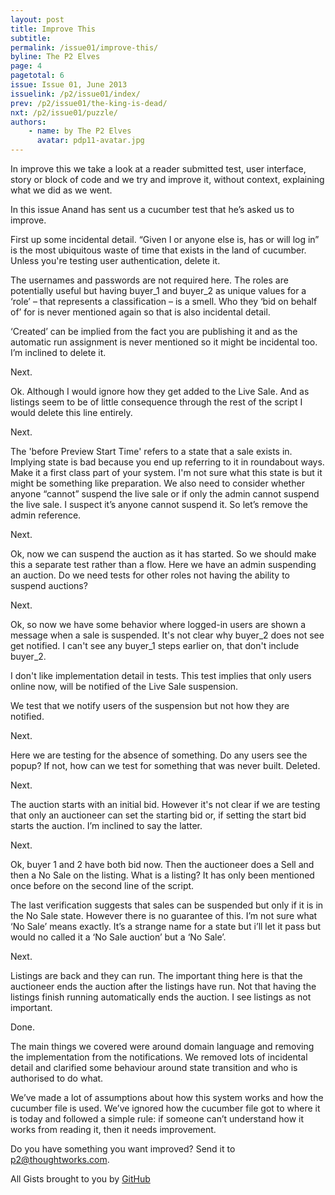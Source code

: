 ```yaml
---
layout: post
title: Improve This
subtitle:
permalink: /issue01/improve-this/
byline: The P2 Elves
page: 4
pagetotal: 6
issue: Issue 01, June 2013
issuelink: /p2/issue01/index/
prev: /p2/issue01/the-king-is-dead/
nxt: /p2/issue01/puzzle/
authors:
    - name: by The P2 Elves
      avatar: pdp11-avatar.jpg
---
```

In improve this we take a look at a reader submitted test, user interface, story or block of code and we try and improve it, without context, explaining what we did as we went.

In this issue Anand has sent us a cucumber test that he’s asked us to improve.

<script src='https://gist.github.com/distributedlife/5692407.js'></script>

First up some incidental detail. “Given I or anyone else is, has or will log in” is the most ubiquitous waste of time that exists in the land of cucumber. Unless you're testing user authentication, delete it.

<div class='normal-gist'><script src='https://gist.github.com/distributedlife/5692415.js'></script></div>

The usernames and passwords are not required here. The roles are potentially useful but having buyer_1 and buyer_2 as unique values for a ‘role’ – that represents a classification – is a smell. Who they ‘bid on behalf of’ for is never mentioned again so that is also incidental detail.

<script src='https://gist.github.com/distributedlife/5692421.js'></script>

‘Created’ can be implied from the fact you are publishing it and as the automatic run assignment is never mentioned so it might be incidental too. I’m inclined to delete it.

Next.

<script src='https://gist.github.com/distributedlife/5692423.js'></script>

Ok. Although I would ignore how they get added to the Live Sale. And as listings seem to be of little consequence through the rest of the script I would delete this line entirely.

Next.

<script src='https://gist.github.com/distributedlife/5692452.js'></script>

The 'before Preview Start Time' refers to a state that a sale exists in. Implying state is bad because you end up referring to it in roundabout ways. Make it a first class part of your system. I'm not sure what this state is but it might be something like preparation. We also need to consider whether anyone “cannot” suspend the live sale or if only the admin cannot suspend the live sale. I suspect it’s anyone cannot suspend it. So let’s remove the admin reference.

<script src='https://gist.github.com/distributedlife/5692457.js'></script>

Next.

<script src='https://gist.github.com/distributedlife/5692489.js'></script>

Ok, now we can suspend the auction as it has started. So we should make this a separate test rather than a flow. Here we have an admin suspending an auction. Do we need tests for other roles not having the ability to suspend auctions?

<script src='https://gist.github.com/distributedlife/5692492.js'></script>

Next.

<div class='normal-gist'><script src='https://gist.github.com/distributedlife/5692495.js'></script></div>

Ok, so now we have some behavior where logged-in users are shown a message when a sale is suspended. It's not clear why buyer_2 does not see get notified. I can't see any buyer_1 steps earlier on, that don't include buyer_2.

I don't like implementation detail in tests. This test implies that only users online now, will be notified of the Live Sale suspension.

<script src='https://gist.github.com/distributedlife/5692506.js'></script>

We test that we notify users of the suspension but not how they are notified.

Next.

<div class='normal-gist'><script src='https://gist.github.com/distributedlife/5692513.js'></script></div>

Here we are testing for the absence of something. Do any users see the popup? If not, how can we test for something that was never built. Deleted.

Next.

<script src='https://gist.github.com/distributedlife/5692519.js'></script>

The auction starts with an initial bid. However it's not clear if we are testing that only an auctioneer can set the starting bid or, if setting the start bid starts the auction. I’m inclined to say the latter.

<script src='https://gist.github.com/distributedlife/5692521.js'></script>

Next.

<script src='https://gist.github.com/distributedlife/5692524.js'></script>

Ok, buyer 1 and 2 have both bid now. Then the auctioneer does a Sell and then a No Sale on the listing. What is a listing? It has only been mentioned once before on the second line of the script.

The last verification suggests that sales can be suspended but only if it is in the No Sale state. However there is no guarantee of this. I’m not sure what ‘No Sale’ means exactly. It’s a strange name for a state but i’ll let it pass but would no called it a ‘No Sale auction’ but a ‘No Sale’.

<script src='https://gist.github.com/distributedlife/5692528.js'></script>

Next.

<script src='https://gist.github.com/distributedlife/5692539.js'></script>

Listings are back and they can run. The important thing here is that the auctioneer ends the auction after the listings have run. Not that having the listings finish running automatically ends the auction. I see listings as not important.

<script src='https://gist.github.com/distributedlife/5692540.js'></script>

Done.

The main things we covered were around domain language and removing the implementation from the notifications. We removed lots of incidental detail and clarified some behaviour around state transition and who is authorised to do what.

We’ve made a lot of assumptions about how this system works and how the cucumber file is used. We’ve ignored how the cucumber file got to where it is today and followed a simple rule: if someone can’t understand how it works from reading it, then it needs improvement.

Do you have something you want improved? Send it to <a href='mailto:p2@thoughtworks.com'>p2@thoughtworks.com</a>.

<div class='byline'>All Gists brought to you by <a href='http://github.com/'>GitHub</a></div>
